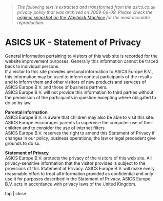 > *The following text is extracted and transformed from the asics.co.uk privacy policy that was archived on 2008-06-09. Please check the [original snapshot on the Wayback Machine](https://web.archive.org/web/20080609024727id_/http%3A//www.asics.co.uk/Sitewide/StatementOfPrivacy.htm) for the most accurate reproduction.*

# ASICS UK - Statement of Privacy

General information pertaining to visitors of this web site is recorded for the website improvement purposes. Generally this information cannot be traced back to individual persons.  
If a visitor to this site provides personal information to ASICS Europe B.V., this information may be used to inform contest participants of the results and to inform them and other visitors of new products and services of ASICS Europe B.V. and those of business partners.  
ASICS Europe B.V. will not provide this information to third parties without the permission of the participants in question excepting where obligated to do so by law. 

**Parental information**   
ASICS Europe B.V. is aware that children may also be able to visit this site. ASICS Europe encourages parents to supervise the computer use of their children and to consider the use of internet filters.  
ASICS Europe B.V. reserves the right to amend this Statement of Privacy if changes in our policy, business operations, the law or legal precedent give grounds to do so. 

**Statement of Privacy**   
ASICS Europe B.V. protects the privacy of the visitors of this web site. All privacy-sensitive information that the visitor provides is subject to the provisions of this Statement of Privacy. ASICS Europe B.V. will make every reasonable effort to treat all information provided as confidential and only use it for purposes described in the Statement of Privacy. ASICS Europe B.V. acts in accordance with privacy laws of the United Kingdom. 

top | close 
